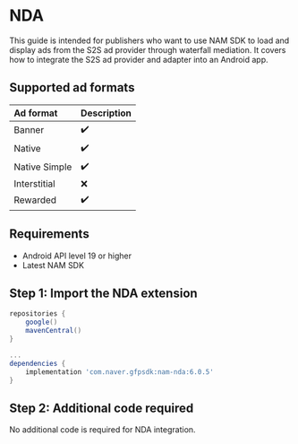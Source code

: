 # NDA

This guide is intended for publishers who want to use NAM SDK to load and display ads from the S2S ad provider through waterfall mediation.
It covers how to integrate the S2S ad provider and adapter into an Android app.

## Supported ad formats

| Ad format     | Description |
|:--------------|:------------|
| Banner        | ✔️          |
| Native        | ✔️          |
| Native Simple | ✔️          |
| Interstitial  | ❌️          |
| Rewarded      | ✔️          |

## Requirements

- Android API level 19 or higher
- Latest NAM SDK

## Step 1: Import the NDA extension

```gradle
repositories {
    google()
    mavenCentral()
}

...
dependencies {
    implementation 'com.naver.gfpsdk:nam-nda:6.0.5'  
}
```

## Step 2: Additional code required

No additional code is required for NDA integration.
